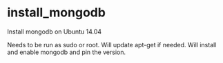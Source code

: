 # install_mongodb

Install mongodb on Ubuntu 14.04

Needs to be run as sudo or root.
Will update apt-get if needed.
Will install and enable mongodb and pin the version.
